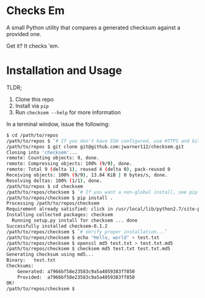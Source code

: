# Checks Em

A small Python utility that compares a generated checksum against a provided one.

Get it? It checks 'em.

# Installation and Usage

TLDR;

1. Clone this repo
2. Install via `pip`
3. Run `checksem --help` for more information

In a terminal window, issue the following:

```bash
$ cd /path/to/repos
/path/to/repos $ `# If you don't have SSH configured, use HTTPS and GitHub credentials instead.`
/path/to/repos $ git clone git@github.com:jwarner112/checksem.git
Cloning into 'checksem'...
remote: Counting objects: 9, done.
remote: Compressing objects: 100% (9/9), done.
remote: Total 9 (delta 1), reused 4 (delta 0), pack-reused 0
Receiving objects: 100% (9/9), 13.84 KiB | 0 bytes/s, done.
Resolving deltas: 100% (1/1), done.
/path/to/repos $ cd checksem
/path/to/repos/checksem $ `# If you want a non-global install, see pip's advanced options`
/path/to/repos/checksem $ pip install .
Processing /path/to/repos/checksem
Requirement already satisfied: click in /usr/local/lib/python2.7/site-packages (from checksem==0.1.2)
Installing collected packages: checksem
  Running setup.py install for checksem ... done
Successfully installed checksem-0.1.2
/path/to/repos/checksem $ `# Verify proper installation...`
/path/to/repos/checksem $ echo "Hello, world" > test.txt
/path/to/repos/checksem $ openssl md5 test.txt > test.txt.md5
/path/to/repos/checksem $ checksem md5 test.txt test.txt.md5
Generating checksum using md5...
Binary:   test.txt
Checksums:
    Generated: a7966bf58e23583c9a5a4059383ff850
    Provided:  a7966bf58e23583c9a5a4059383ff850
OK!
/path/to/repos/checksem $
```
